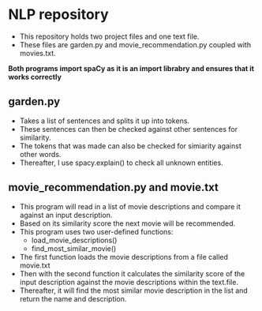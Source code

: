 # NLP repository

- This repository holds two project files and one text file.
- These files are garden.py and movie_recommendation.py coupled with movies.txt.

**Both programs import spaCy as it is an import librabry and ensures that it works correctly**

## garden.py
- Takes a list of sentences and splits it up into tokens.
- These sentences can then be checked against other sentences for similarity.
- The tokens that was made can also be checked for simiarity against other words.
- Thereafter, I use spacy.explain() to check all unknown entities.

## movie_recommendation.py and movie.txt
- This program will read in a list of movie descriptions and compare it against an input description.
- Based on its similarity score the next movie will be recommended.
- This program uses two user-defined functions:
  * load_movie_descriptions()
  * find_most_similar_movie()
- The first function loads the movie descriptions from a file called movie.txt
- Then with the second function it calculates the similarity score of the input description
  against the movie descriptions within the text.file.
- Thereafter, it will find the most similar movie description in the list and return the name and description.
